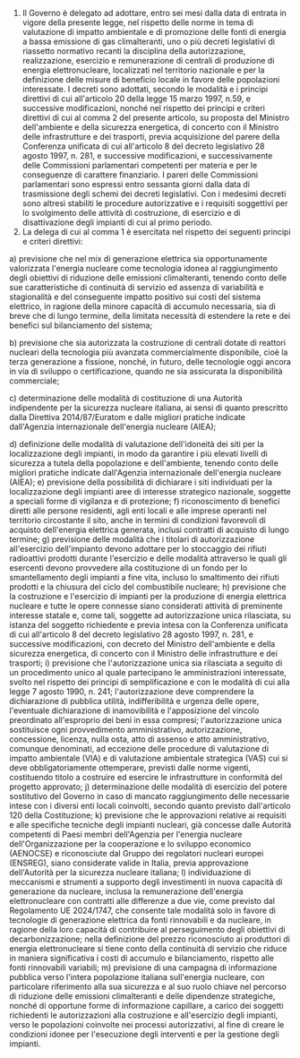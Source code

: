 1. Il Governo è delegato ad adottare, entro sei mesi dalla data di entrata in vigore della presente legge, nel rispetto delle norme in tema di valutazione di impatto ambientale e di promozione delle fonti di energia a bassa emissione di gas climalteranti, uno o più decreti legislativi di riassetto normativo recanti la disciplina della autorizzazione, realizzazione, esercizio e remunerazione di centrali di produzione di energia elettronucleare, localizzati nel territorio nazionale e per la definizione delle misure di beneficio locale in favore delle popolazioni interessate. I decreti sono adottati, secondo le modalità e i principi direttivi di cui all'articolo 20 della legge 15 marzo 1997, n.59, e successive modificazioni, nonché nel rispetto dei principi e criteri direttivi di cui al comma 2 del presente articolo, su proposta del Ministro dell'ambiente e della sicurezza energetica, di concerto con il Ministro delle infrastrutture e dei trasporti, previa acquisizione del parere della Conferenza unificata di cui all'articolo 8 del decreto legislativo 28 agosto 1997, n. 281, e successive modificazioni, e successivamente delle Commissioni parlamentari competenti per materia e per le conseguenze di carattere finanziario.
I pareri delle Commissioni parlamentari sono espressi entro sessanta giorni dalla data di trasmissione degli schemi dei decreti legislativi. Con i medesimi decreti sono altresì stabiliti le procedure autorizzative e i requisiti soggettivi per lo svolgimento delle attività di costruzione, di esercizio e di disattivazione degli impianti di cui al primo periodo.
2. La delega di cui al comma 1 è esercitata nel rispetto dei seguenti principi e criteri direttivi:

a) previsione che nel mix di generazione elettrica sia opportunamente valorizzata l'energia nucleare come tecnologia idonea al raggiungimento degli obiettivi di riduzione delle emissioni climalteranti, tenendo conto delle sue caratteristiche di continuità di servizio ed assenza di variabilità e stagionalità e del conseguente impatto positivo sui costi del sistema elettrico, in ragione della minore capacità di accumulo necessaria, sia di breve che di lungo termine, della limitata necessità di estendere la rete e dei benefici sul bilanciamento del sistema;

b) previsione che sia autorizzata la costruzione di centrali dotate di reattori nucleari della tecnologia più avanzata commercialmente disponibile, cioè la terza generazione a fissione, nonché, in futuro, delle tecnologie oggi ancora in via di sviluppo o certificazione, quando ne sia assicurata la disponibilità commerciale;

c) determinazione delle modalità di costituzione di una Autorità indipendente per la sicurezza nucleare italiana, ai sensi di quanto prescritto dalla Direttiva 2014/87/Euratom e dalle migliori pratiche indicate dall'Agenzia internazionale dell'energia nucleare (AIEA);

d) definizione delle modalità di valutazione dell'idoneità dei siti per la localizzazione degli impianti, in modo da garantire i più elevati livelli di sicurezza a tutela della popolazione e dell'ambiente, tenendo conto delle migliori pratiche indicate dall'Agenzia internazionale dell'energia nucleare (AIEA);
e) previsione della possibilità di dichiarare i siti individuati per la localizzazione degli impianti aree di interesse strategico nazionale, soggette a speciali forme di vigilanza e di protezione;
f) riconoscimento di benefici diretti alle persone residenti, agli enti locali e alle imprese operanti nel territorio circostante il sito, anche in termini di condizioni favorevoli di acquisto dell'energia elettrica generata, inclusi contratti di acquisto di lungo termine;
g) previsione delle modalità che i titolari di autorizzazione all'esercizio dell'impianto devono adottare per lo stoccaggio dei rifiuti radioattivi prodotti durante l'esercizio e delle modalità attraverso le quali gli esercenti devono provvedere alla costituzione di un fondo per lo smantellamento degli impianti a fine vita, incluso lo smaltimento dei rifiuti prodotti e la chiusura del ciclo del combustibile nucleare;
h) previsione che la costruzione e l'esercizio di impianti per la produzione di energia elettrica nucleare e tutte le opere connesse siano considerati attività di preminente interesse statale e, come tali, soggette ad autorizzazione unica rilasciata, su istanza del soggetto richiedente e previa intesa con la Conferenza unificata di cui all'articolo 8 del decreto legislativo 28 agosto 1997, n. 281, e successive modificazioni, con decreto del Ministro dell'ambiente e della sicurezza energetica, di concerto con il Ministro delle infrastrutture e dei trasporti;
i) previsione che l'autorizzazione unica sia rilasciata a seguito di un procedimento unico al quale partecipano le amministrazioni interessate, svolto nel rispetto dei principi di semplificazione e con le modalità di cui alla legge 7 agosto 1990, n. 241; l'autorizzazione deve comprendere la dichiarazione di pubblica utilità, indifferibilità e urgenza delle opere, l'eventuale dichiarazione di inamovibilità e l'apposizione del vincolo preordinato all'esproprio dei beni in essa compresi; l'autorizzazione unica sostituisce ogni provvedimento amministrativo, autorizzazione, concessione, licenza, nulla osta, atto di assenso e atto amministrativo, comunque denominati, ad eccezione delle procedure di valutazione di impatto ambientale (VIA) e di valutazione ambientale strategica (VAS) cui si deve obbligatoriamente ottemperare, previsti dalle norme vigenti, costituendo titolo a costruire ed esercire le infrastrutture in conformità del progetto approvato;
j) determinazione delle modalità di esercizio del potere sostitutivo del Governo in caso di mancato raggiungimento delle necessarie intese con i diversi enti locali coinvolti, secondo quanto previsto dall'articolo 120 della Costituzione;
k) previsione che le approvazioni relative ai requisiti e alle specifiche tecniche degli impianti nucleari, già concesse dalle Autorità competenti di Paesi membri dell'Agenzia per l'energia nucleare dell'Organizzazione per la cooperazione e lo sviluppo economico (AENOCSE) e riconosciute dal Gruppo dei regolatori nucleari europei (ENSREG), siano considerate valide in Italia, previa approvazione dell'Autorità per la sicurezza nucleare italiana;
l) individuazione di meccanismi e strumenti a supporto degli investimenti in nuova capacità di generazione da nucleare, inclusa la remunerazione dell'energia elettronucleare con contratti alle differenze a due vie, come previsto dal Regolamento UE 2024/1747, che consente tale modalità solo in favore di tecnologie di generazione elettrica da fonti rinnovabili e da nucleare, in ragione della loro capacità di contribuire al perseguimento degli obiettivi di decarbonizzazione; nella definizione del prezzo riconosciuto ai produttori di energia elettronucleare si tiene conto della continuità di servizio che riduce in maniera significativa i costi di accumulo e bilanciamento, rispetto alle fonti rinnovabili variabili;
m) previsione di una campagna di informazione pubblica verso l'intera popolazione italiana sull'energia nucleare, con particolare riferimento alla sua sicurezza e al suo ruolo chiave nel percorso di riduzione delle emissioni climalteranti e delle dipendenze strategiche, nonché di opportune forme di informazione capillare, a carico dei soggetti richiedenti le autorizzazioni alla costruzione e all'esercizio degli impianti, verso le popolazioni coinvolte nei processi autorizzativi, al fine di creare le condizioni idonee per l'esecuzione degli interventi e per la gestione degli impianti.
